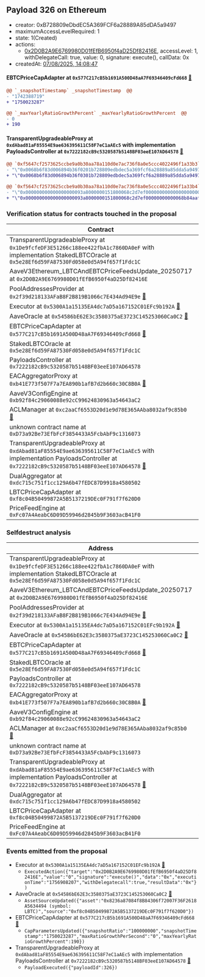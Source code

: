 ## Payload 326 on Ethereum

- creator: 0xB728809eDbdEC5A369FCF6a28889A85dDA5a9497
- maximumAccessLevelRequired: 1
- state: 1(Created)
- actions:
  - [0x2D0B2A9E6769980D01fEfB6950f4aD25Df82416E](https://etherscan.io/tx/0x2D0B2A9E6769980D01fEfB6950f4aD25Df82416E), accessLevel: 1, withDelegateCall: true, value: 0, signature: execute(), callData: 0x
- createdAt: [07/08/2025, 14:08:47](https://etherscan.io/tx/0xb1a219f24d5447351ec931da40f5dbd76bd00dbcb44cf2a699e0c9a4441dfd5d)

#### EBTCPriceCapAdapter at `0x577C217cB5b1691A500D48aA7F69346409cFd668` [:ghost:](https://github.com/bgd-labs/aave-address-book  "AaveV3Ethereum.ASSETS.eBTC.ORACLE")

```diff
@@ `_snapshotTimestamp` _snapshotTimestamp  @@
- "1742388719"
+ "1750023287"

@@ `_maxYearlyRatioGrowthPercent` _maxYearlyRatioGrowthPercent  @@
- 0
+ 190

```
#### TransparentUpgradeableProxy at `0xdAbad81aF85554E9ae636395611C58F7eC1aAEc5` with implementation PayloadsController at `0x7222182cB9c5320587b5148BF03eeE107AD64578` [:ghost:](https://github.com/bgd-labs/aave-address-book  "GovernanceV3Ethereum.PAYLOADS_CONTROLLER")

```diff
@@ `0xf5647cf2573625ccbe9a0b30aa78a110d0e7ac736f8a0e5ccc4022496f1a33b3` raw  @@
- "\"0x0068b6f83d006894b36f0201b728809edbdec5a369fcf6a28889a85dda5a9497\""
+ "\"0x0068b6f83d006894b36f0301b728809edbdec5a369fcf6a28889a85dda5a9497\""

@@ `0xf5647cf2573625ccbe9a0b30aa78a110d0e7ac736f8a0e5ccc4022496f1a33b4` raw  @@
- "\"0x000000000000000000093a8000000151800068c2d7ef00000000000000000000\""
+ "\"0x000000000000000000093a8000000151800068c2d7ef00000000000068b84aaf\""

```
### Verification status for contracts touched in the proposal

| Contract | Status |
|---------|------------|
| TransparentUpgradeableProxy at `0x1De9fcfeDF3E51266c188ee422fbA1c7860DA0eF` with implementation StakedLBTCOracle at `0x5e28Ef6d59FA87530Fd058e0d5A94f657f1Fdc1C` | Contract |
| AaveV3Ethereum_LBTCAndEBTCPriceFeedsUpdate_20250717 at `0x2D0B2A9E6769980D01fEfB6950f4aD25Df82416E` | Contract |
| PoolAddressesProvider at `0x2f39d218133AFaB8F2B819B1066c7E434Ad94E9e` [:ghost:](https://github.com/bgd-labs/aave-address-book  "AaveV3Ethereum.POOL_ADDRESSES_PROVIDER") | Contract |
| Executor at `0x5300A1a15135EA4dc7aD5a167152C01EFc9b192A` [:ghost:](https://github.com/bgd-labs/aave-address-book  "AaveV2Ethereum.POOL_ADMIN") | Contract |
| AaveOracle at `0x54586bE62E3c3580375aE3723C145253060Ca0C2` [:ghost:](https://github.com/bgd-labs/aave-address-book  "AaveV3Ethereum.ORACLE") | Contract |
| EBTCPriceCapAdapter at `0x577C217cB5b1691A500D48aA7F69346409cFd668` [:ghost:](https://github.com/bgd-labs/aave-address-book  "AaveV3Ethereum.ASSETS.eBTC.ORACLE") | Contract |
| StakedLBTCOracle at `0x5e28Ef6d59FA87530Fd058e0d5A94f657f1Fdc1C` | Contract |
| PayloadsController at `0x7222182cB9c5320587b5148BF03eeE107AD64578` | Contract |
| EACAggregatorProxy at `0xb41E773f507F7a7EA890b1afB7d2b660c30C8B0A` [:ghost:](https://github.com/bgd-labs/aave-address-book  "AaveV3Ethereum.ASSETS.tBTC.ORACLE") | Contract |
| AaveV3ConfigEngine at `0xb92f84c29060088e92cC99624830963a54643aC2` | Contract |
| ACLManager at `0xc2aaCf6553D20d1e9d78E365AAba8032af9c85b0` [:ghost:](https://github.com/bgd-labs/aave-address-book  "AaveV3Ethereum.ACL_MANAGER") | Contract |
| unknown contract name at `0xD73a92Be73EfbFcF3854433A5FcbAbF9c1316073` | EOA |
| TransparentUpgradeableProxy at `0xdAbad81aF85554E9ae636395611C58F7eC1aAEc5` with implementation PayloadsController at `0x7222182cB9c5320587b5148BF03eeE107AD64578` [:ghost:](https://github.com/bgd-labs/aave-address-book  "GovernanceV3Ethereum.PAYLOADS_CONTROLLER") | Contract |
| DualAggregator at `0xdc715c751f1cc129A6b47fEDC87D9918a4580502` | Contract |
| LBTCPriceCapAdapter at `0xf8c04B50499872A5B5137219DEc0F791f7f620D0` | Contract |
| PriceFeedEngine at `0xFc07A4AeabC6D09D59946d2845b9F3603acB41F0` | Contract |

### Selfdestruct analysis

| Address | Result |
|---------|------------|
| TransparentUpgradeableProxy at `0x1De9fcfeDF3E51266c188ee422fbA1c7860DA0eF` with implementation StakedLBTCOracle at `0x5e28Ef6d59FA87530Fd058e0d5A94f657f1Fdc1C` | DelegateCall |
| AaveV3Ethereum_LBTCAndEBTCPriceFeedsUpdate_20250717 at `0x2D0B2A9E6769980D01fEfB6950f4aD25Df82416E` | DelegateCall |
| PoolAddressesProvider at `0x2f39d218133AFaB8F2B819B1066c7E434Ad94E9e` [:ghost:](https://github.com/bgd-labs/aave-address-book  "AaveV3Ethereum.POOL_ADDRESSES_PROVIDER") | DelegateCall |
| Executor at `0x5300A1a15135EA4dc7aD5a167152C01EFc9b192A` [:ghost:](https://github.com/bgd-labs/aave-address-book  "AaveV2Ethereum.POOL_ADMIN") | DelegateCall |
| AaveOracle at `0x54586bE62E3c3580375aE3723C145253060Ca0C2` [:ghost:](https://github.com/bgd-labs/aave-address-book  "AaveV3Ethereum.ORACLE") | Safe |
| EBTCPriceCapAdapter at `0x577C217cB5b1691A500D48aA7F69346409cFd668` [:ghost:](https://github.com/bgd-labs/aave-address-book  "AaveV3Ethereum.ASSETS.eBTC.ORACLE") | Safe |
| StakedLBTCOracle at `0x5e28Ef6d59FA87530Fd058e0d5A94f657f1Fdc1C` | Safe |
| PayloadsController at `0x7222182cB9c5320587b5148BF03eeE107AD64578` | Safe |
| EACAggregatorProxy at `0xb41E773f507F7a7EA890b1afB7d2b660c30C8B0A` [:ghost:](https://github.com/bgd-labs/aave-address-book  "AaveV3Ethereum.ASSETS.tBTC.ORACLE") | Safe |
| AaveV3ConfigEngine at `0xb92f84c29060088e92cC99624830963a54643aC2` | DelegateCall |
| ACLManager at `0xc2aaCf6553D20d1e9d78E365AAba8032af9c85b0` [:ghost:](https://github.com/bgd-labs/aave-address-book  "AaveV3Ethereum.ACL_MANAGER") | Safe |
| unknown contract name at `0xD73a92Be73EfbFcF3854433A5FcbAbF9c1316073` | Empty |
| TransparentUpgradeableProxy at `0xdAbad81aF85554E9ae636395611C58F7eC1aAEc5` with implementation PayloadsController at `0x7222182cB9c5320587b5148BF03eeE107AD64578` [:ghost:](https://github.com/bgd-labs/aave-address-book  "GovernanceV3Ethereum.PAYLOADS_CONTROLLER") | DelegateCall |
| DualAggregator at `0xdc715c751f1cc129A6b47fEDC87D9918a4580502` | Safe |
| LBTCPriceCapAdapter at `0xf8c04B50499872A5B5137219DEc0F791f7f620D0` | Safe |
| PriceFeedEngine at `0xFc07A4AeabC6D09D59946d2845b9F3603acB41F0` | Safe |

### Events emitted from the proposal

- Executor at `0x5300A1a15135EA4dc7aD5a167152C01EFc9b192A` [:ghost:](https://github.com/bgd-labs/aave-address-book  "AaveV2Ethereum.POOL_ADMIN")
  - `ExecutedAction({"target":"0x2D0B2A9E6769980D01fEfB6950f4aD25Df82416E","value":"0","signature":"execute()","data":"0x","executionTime":"1756908207","withDelegatecall":true,"resultData":"0x"})`
- AaveOracle at `0x54586bE62E3c3580375aE3723C145253060Ca0C2` [:ghost:](https://github.com/bgd-labs/aave-address-book  "AaveV3Ethereum.ORACLE")
  - `AssetSourceUpdated({"asset":"0x8236a87084f8B84306f72007F36F2618A5634494 (symbol: LBTC)","source":"0xf8c04B50499872A5B5137219DEc0F791f7f620D0"})`
- EBTCPriceCapAdapter at `0x577C217cB5b1691A500D48aA7F69346409cFd668` [:ghost:](https://github.com/bgd-labs/aave-address-book  "AaveV3Ethereum.ASSETS.eBTC.ORACLE")
  - `CapParametersUpdated({"snapshotRatio":"100000000","snapshotTimestamp":"1750023287","maxRatioGrowthPerSecond":"0","maxYearlyRatioGrowthPercent":190})`
- TransparentUpgradeableProxy at `0xdAbad81aF85554E9ae636395611C58F7eC1aAEc5` with implementation PayloadsController at `0x7222182cB9c5320587b5148BF03eeE107AD64578` [:ghost:](https://github.com/bgd-labs/aave-address-book  "GovernanceV3Ethereum.PAYLOADS_CONTROLLER")
  - `PayloadExecuted({"payloadId":326})`
